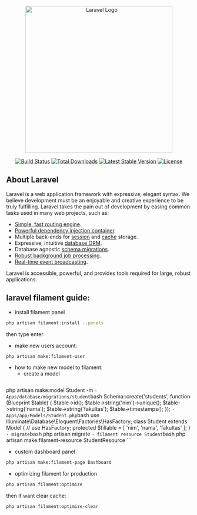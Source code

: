 <p align="center"><a href="https://laravel.com" target="_blank"><img src="https://raw.githubusercontent.com/laravel/art/master/logo-lockup/5%20SVG/2%20CMYK/1%20Full%20Color/laravel-logolockup-cmyk-red.svg" width="400" alt="Laravel Logo"></a></p>

<p align="center">
<a href="https://github.com/laravel/framework/actions"><img src="https://github.com/laravel/framework/workflows/tests/badge.svg" alt="Build Status"></a>
<a href="https://packagist.org/packages/laravel/framework"><img src="https://img.shields.io/packagist/dt/laravel/framework" alt="Total Downloads"></a>
<a href="https://packagist.org/packages/laravel/framework"><img src="https://img.shields.io/packagist/v/laravel/framework" alt="Latest Stable Version"></a>
<a href="https://packagist.org/packages/laravel/framework"><img src="https://img.shields.io/packagist/l/laravel/framework" alt="License"></a>
</p>

## About Laravel

Laravel is a web application framework with expressive, elegant syntax. We believe development must be an enjoyable and creative experience to be truly fulfilling. Laravel takes the pain out of development by easing common tasks used in many web projects, such as:

- [Simple, fast routing engine](https://laravel.com/docs/routing).
- [Powerful dependency injection container](https://laravel.com/docs/container).
- Multiple back-ends for [session](https://laravel.com/docs/session) and [cache](https://laravel.com/docs/cache) storage.
- Expressive, intuitive [database ORM](https://laravel.com/docs/eloquent).
- Database agnostic [schema migrations](https://laravel.com/docs/migrations).
- [Robust background job processing](https://laravel.com/docs/queues).
- [Real-time event broadcasting](https://laravel.com/docs/broadcasting).

Laravel is accessible, powerful, and provides tools required for large, robust applications.

## laravel filament guide:
- install filament panel
```bash
php artisan filament:install --panels
```
then type enter

-   make new users account:
```bash
php artisan make:filament-user
```
-   how to make new model to filament:
    - create a model
    ```bash
php artisan make:model Student -m
    ```
    - Apps/database/migrations/student
    ```bash
        Schema::create('students', function (Blueprint $table) {
            $table->id();
            $table->string('nim')->unique();
            $table->string('nama');
            $table->string('fakultas');
            $table->timestamps();
        });
    ```
    - Apps/app/Models/Student.php
    ```bash
    use Illuminate\Database\Eloquent\Factories\HasFactory;
    class Student extends Model
    {
        //
        use HasFactory;
        protected $fillable = 
        [
            'nim', 'nama', 'fakultas'
        ];
    }
    ```
    - migrate
    ```bash
php artisan migrate
    ```
    - filament resource Student
    ```bash
php artisan make:filament-resource StudentResource
    ```
- custom dashboard panel
```bash
php artisan make:filament-page Dashboard
```
- optimizing filament for production
```bash
php artisan filament:optimize
```
then if want clear cache:
```bash
php artisan filament:optimize-clear
```